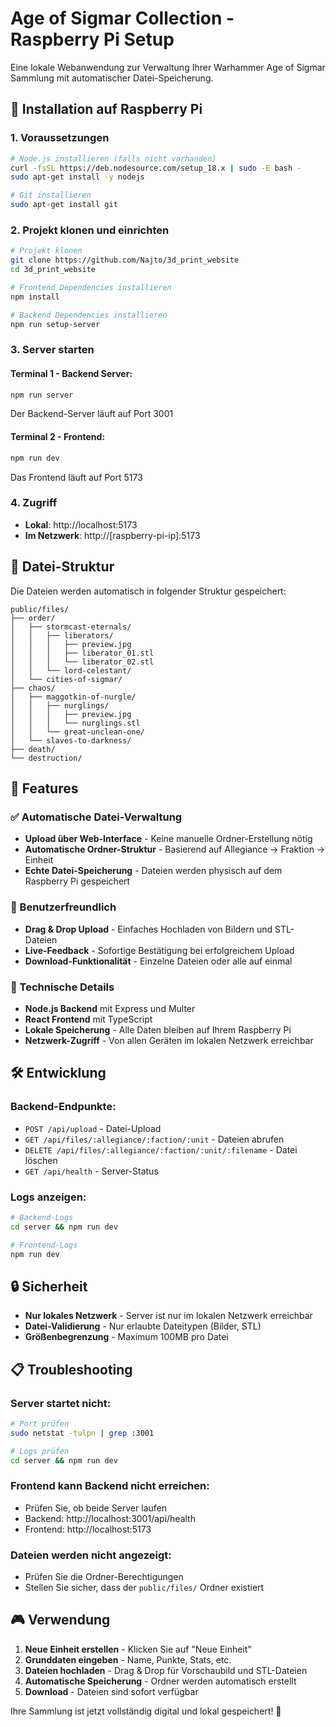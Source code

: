 # Age of Sigmar Collection - Raspberry Pi Setup

Eine lokale Webanwendung zur Verwaltung Ihrer Warhammer Age of Sigmar Sammlung mit automatischer Datei-Speicherung.

## 🚀 Installation auf Raspberry Pi

### 1. Voraussetzungen
```bash
# Node.js installieren (falls nicht vorhanden)
curl -fsSL https://deb.nodesource.com/setup_18.x | sudo -E bash -
sudo apt-get install -y nodejs

# Git installieren
sudo apt-get install git
```

### 2. Projekt klonen und einrichten
```bash
# Projekt klonen
git clone https://github.com/Najto/3d_print_website
cd 3d_print_website

# Frontend Dependencies installieren
npm install

# Backend Dependencies installieren
npm run setup-server
```

### 3. Server starten

#### Terminal 1 - Backend Server:
```bash
npm run server
```
Der Backend-Server läuft auf Port 3001

#### Terminal 2 - Frontend:
```bash
npm run dev
```
Das Frontend läuft auf Port 5173

### 4. Zugriff
- **Lokal**: http://localhost:5173
- **Im Netzwerk**: http://[raspberry-pi-ip]:5173

## 📁 Datei-Struktur

Die Dateien werden automatisch in folgender Struktur gespeichert:

```
public/files/
├── order/
│   ├── stormcast-eternals/
│   │   ├── liberators/
│   │   │   ├── preview.jpg
│   │   │   ├── liberator_01.stl
│   │   │   └── liberator_02.stl
│   │   └── lord-celestant/
│   └── cities-of-sigmar/
├── chaos/
│   ├── maggotkin-of-nurgle/
│   │   ├── nurglings/
│   │   │   ├── preview.jpg
│   │   │   └── nurglings.stl
│   │   └── great-unclean-one/
│   └── slaves-to-darkness/
├── death/
└── destruction/
```

## 🎯 Features

### ✅ Automatische Datei-Verwaltung
- **Upload über Web-Interface** - Keine manuelle Ordner-Erstellung nötig
- **Automatische Ordner-Struktur** - Basierend auf Allegiance → Fraktion → Einheit
- **Echte Datei-Speicherung** - Dateien werden physisch auf dem Raspberry Pi gespeichert

### 📱 Benutzerfreundlich
- **Drag & Drop Upload** - Einfaches Hochladen von Bildern und STL-Dateien
- **Live-Feedback** - Sofortige Bestätigung bei erfolgreichem Upload
- **Download-Funktionalität** - Einzelne Dateien oder alle auf einmal

### 🔧 Technische Details
- **Node.js Backend** mit Express und Multer
- **React Frontend** mit TypeScript
- **Lokale Speicherung** - Alle Daten bleiben auf Ihrem Raspberry Pi
- **Netzwerk-Zugriff** - Von allen Geräten im lokalen Netzwerk erreichbar

## 🛠️ Entwicklung

### Backend-Endpunkte:
- `POST /api/upload` - Datei-Upload
- `GET /api/files/:allegiance/:faction/:unit` - Dateien abrufen
- `DELETE /api/files/:allegiance/:faction/:unit/:filename` - Datei löschen
- `GET /api/health` - Server-Status

### Logs anzeigen:
```bash
# Backend-Logs
cd server && npm run dev

# Frontend-Logs
npm run dev
```

## 🔒 Sicherheit

- **Nur lokales Netzwerk** - Server ist nur im lokalen Netzwerk erreichbar
- **Datei-Validierung** - Nur erlaubte Dateitypen (Bilder, STL)
- **Größenbegrenzung** - Maximum 100MB pro Datei

## 📋 Troubleshooting

### Server startet nicht:
```bash
# Port prüfen
sudo netstat -tulpn | grep :3001

# Logs prüfen
cd server && npm run dev
```

### Frontend kann Backend nicht erreichen:
- Prüfen Sie, ob beide Server laufen
- Backend: http://localhost:3001/api/health
- Frontend: http://localhost:5173

### Dateien werden nicht angezeigt:
- Prüfen Sie die Ordner-Berechtigungen
- Stellen Sie sicher, dass der `public/files/` Ordner existiert

## 🎮 Verwendung

1. **Neue Einheit erstellen** - Klicken Sie auf "Neue Einheit"
2. **Grunddaten eingeben** - Name, Punkte, Stats, etc.
3. **Dateien hochladen** - Drag & Drop für Vorschaubild und STL-Dateien
4. **Automatische Speicherung** - Ordner werden automatisch erstellt
5. **Download** - Dateien sind sofort verfügbar

Ihre Sammlung ist jetzt vollständig digital und lokal gespeichert! 🎉
